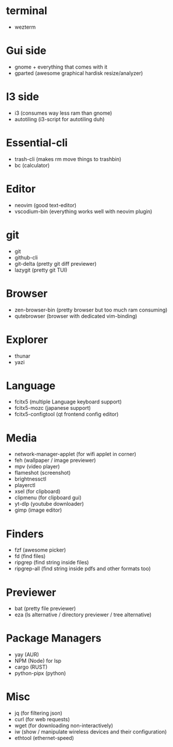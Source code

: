 terminal
========
- wezterm

Gui side
========
- gnome + everything that comes with it
- gparted (awesome graphical hardisk resize/analyzer)

I3 side
=======
- i3 (consumes way less ram than gnome)
- autotiling (i3-script for autotiling duh)

Essential-cli
=========
- trash-cli (makes rm move things to trashbin)
- bc (calculator)

Editor
======
- neovim (good text-editor)
- vscodium-bin (everything works well with neovim plugin)

git
=========
- git
- github-cli
- git-delta (pretty git diff previewer)
- lazygit (pretty git TUI)

Browser
=======
- zen-browser-bin (pretty browser but too much ram consuming)
- qutebrowser (browser with dedicated vim-binding)

Explorer
========
- thunar
- yazi

Language
========
- fcitx5 (multiple Language keyboard support)
- fcitx5-mozc (japanese support)
- fcitx5-configtool (qt frontend config editor)

Media
=====
- network-manager-applet (for wifi applet in corner)
- feh (wallpaper / image previewer)
- mpv (video player)
- flameshot (screenshot)
- brightnessctl
- playerctl
- xsel (for clipboard)
- clipmenu (for clipboard gui)
- yt-dlp (youtube downloader)
- gimp (image editor)

Finders
=======
- fzf (awesome picker)
- fd (find files)
- ripgrep (find string inside files)
- ripgrep-all (find string inside pdfs and other formats too)

Previewer
=========
- bat (pretty file previewer)
- eza (ls alternative / directory previewer / tree alternative)

Package Managers
================
- yay (AUR)
- NPM (Node) for lsp
- cargo (RUST)
- python-pipx (python)

Misc
====
- jq (for filtering json)
- curl (for web requests)
- wget (for downloading non-interactively)
- iw (show / manipulate wireless devices and their configuration)
- ethtool (ethernet-speed)

